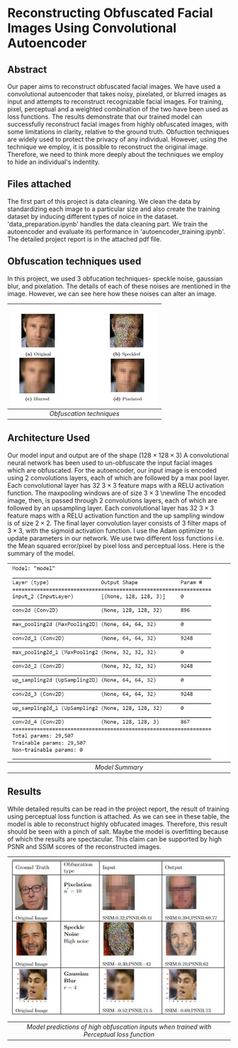 # Reconstructing Obfuscated Facial Images Using Convolutional Autoencoder

## Abstract
Our paper aims to reconstruct obfuscated facial images. We have used a convolutional
autoencoder that takes noisy, pixelated, or blurred images as input and attempts to reconstruct recognizable facial images. For training, pixel, perceptual and a weighted combination of the two have been used as loss functions. The results demonstrate that our
trained model can successfully reconstruct facial images from highly obfuscated images,
with some limitations in clarity, relative to the ground truth. Obfuction techniques are widely used to protect the privacy of any individual. However, using the technique we employ, it is possible to reconstruct the original image. Therefore, we need to think more deeply about the techniques we employ to hide an individual's indentity.

## Files attached
The first part of this project is data cleaning. We clean the data by standardizing each image to a particular size and also create the training dataset by inducing different types of noice in the dataset. 'data_preparation.ipynb' handles the data cleaning part. We train the autoencoder and evaluate its performance in 'autoencoder_training.ipynb'. The detailed project report is in the attached pdf file.

## Obfuscation techniques used

In this project, we used 3 obfucation techniques- speckle noise, gaussian blur, and pixelation. The details of each of these noises are mentioned in the image. However, we can see here how these noises can alter an image. 

| ![noise_images.jpg](/obfucation_images/noise_images.jpg) | 
|:--:| 
| *Obfuscation techniques* |

## Architecture Used

Our model input and output are of the shape $(128\times128\times3)$
A convolutional neural network has been used to un-obfuscate the input facial images which are obfuscated. For the autoencoder, our input image is encoded using 2 convolutions layers, each of which are followed by a max pool layer. Each convolutional layer has $32$ $3\times3$ feature maps with a RELU activation function. The maxpooling windows are of size $3\times3$
\newline The encoded image, then, is passed through 2 convolutions layers, each of which are followed by an upsampling layer. Each convolutional layer has $32$ $3\times3$ feature maps with a RELU activation function and the up sampling window is of size $2\times2$. The final layer convolution layer consists of 3 filter maps of $3\times3$, with the sigmoid activation function. I use the Adam optimizer to update parameters in our network. We use two different loss functions i.e. the Mean squared error/pixel by pixel loss and perceptual loss. Here is the summary of the model. 

| ![model.jpg](/obfucation_images/model.jpg) | 
|:--:| 
| *Model Summary* |

## Results

While detailed results can be read in the project report, the result of training using perceptual loss function is attached. As we can see in these table, the model is able to reconstruct highly obfucated images. Therefore, this result should be seen with a pinch of salt. Maybe the model is overfitting because of which the results are spectacular. This claim can be supported by high PSNR and SSIM scores of the reconstructed images. 

| ![perceptual_loss.jpg](/obfucation_images/perceptual_loss.jpg) | 
|:--:| 
| *Model predictions of high obfuscation inputs when trained with Perceptual loss function* |
